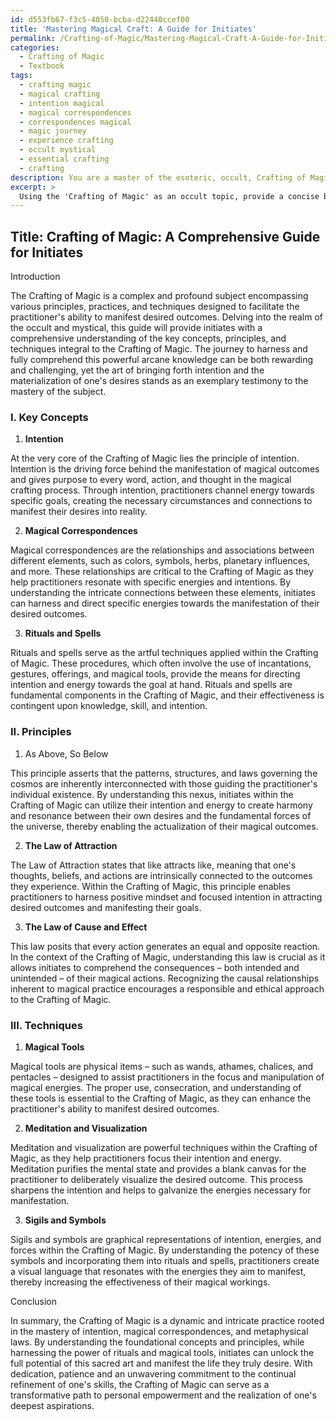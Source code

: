 ```yaml
---
id: d553fb67-f3c5-4050-bcba-d22440ccef00
title: 'Mastering Magical Craft: A Guide for Initiates'
permalink: /Crafting-of-Magic/Mastering-Magical-Craft-A-Guide-for-Initiates/
categories:
  - Crafting of Magic
  - Textbook
tags:
  - crafting magic
  - magical crafting
  - intention magical
  - magical correspondences
  - correspondences magical
  - magic journey
  - experience crafting
  - occult mystical
  - essential crafting
  - crafting
description: You are a master of the esoteric, occult, Crafting of Magic and education, you have written many textbooks on the subject in ways that provide students with rich and deep understanding of the subject. You are being asked to write textbook-like sections on a topic and you do it with full context, explainability, and reliability in accuracy to the true facts of the topic at hand, in a textbook style that a student would easily be able to learn from, in a rich, engaging, and contextual way. Always include relevant context (such as formulas and history), related concepts, and in a way that someone can gain deep insights from.
excerpt: > 
  Using the 'Crafting of Magic' as an occult topic, provide a concise but information-rich overview of its key concepts, principles, and techniques. This should be suitable for a section within a grimoire, lesson, spellbook, or treatise aimed at initiates seeking to deepen their understanding. Include relevant subtopics such as magical tools, the importance of intention, and the role of symbolism within the magical crafting process.
---
```


## Title: Crafting of Magic: A Comprehensive Guide for Initiates

Introduction

The Crafting of Magic is a complex and profound subject encompassing various principles, practices, and techniques designed to facilitate the practitioner's ability to manifest desired outcomes. Delving into the realm of the occult and mystical, this guide will provide initiates with a comprehensive understanding of the key concepts, principles, and techniques integral to the Crafting of Magic. The journey to harness and fully comprehend this powerful arcane knowledge can be both rewarding and challenging, yet the art of bringing forth intention and the materialization of one's desires stands as an exemplary testimony to the mastery of the subject.

### I. Key Concepts

1. **Intention**

At the very core of the Crafting of Magic lies the principle of intention. Intention is the driving force behind the manifestation of magical outcomes and gives purpose to every word, action, and thought in the magical crafting process. Through intention, practitioners channel energy towards specific goals, creating the necessary circumstances and connections to manifest their desires into reality.

2. **Magical Correspondences**

Magical correspondences are the relationships and associations between different elements, such as colors, symbols, herbs, planetary influences, and more. These relationships are critical to the Crafting of Magic as they help practitioners resonate with specific energies and intentions. By understanding the intricate connections between these elements, initiates can harness and direct specific energies towards the manifestation of their desired outcomes.

3. **Rituals and Spells**

Rituals and spells serve as the artful techniques applied within the Crafting of Magic. These procedures, which often involve the use of incantations, gestures, offerings, and magical tools, provide the means for directing intention and energy towards the goal at hand. Rituals and spells are fundamental components in the Crafting of Magic, and their effectiveness is contingent upon knowledge, skill, and intention.

### II. Principles

1. As Above, So Below

This principle asserts that the patterns, structures, and laws governing the cosmos are inherently interconnected with those guiding the practitioner's individual existence. By understanding this nexus, initiates within the Crafting of Magic can utilize their intention and energy to create harmony and resonance between their own desires and the fundamental forces of the universe, thereby enabling the actualization of their magical outcomes.

2. **The Law of Attraction**

The Law of Attraction states that like attracts like, meaning that one's thoughts, beliefs, and actions are intrinsically connected to the outcomes they experience. Within the Crafting of Magic, this principle enables practitioners to harness positive mindset and focused intention in attracting desired outcomes and manifesting their goals.

3. **The Law of Cause and Effect**

This law posits that every action generates an equal and opposite reaction. In the context of the Crafting of Magic, understanding this law is crucial as it allows initiates to comprehend the consequences – both intended and unintended – of their magical actions. Recognizing the causal relationships inherent to magical practice encourages a responsible and ethical approach to the Crafting of Magic.

### III. Techniques

1. **Magical Tools**

Magical tools are physical items – such as wands, athames, chalices, and pentacles – designed to assist practitioners in the focus and manipulation of magical energies. The proper use, consecration, and understanding of these tools is essential to the Crafting of Magic, as they can enhance the practitioner's ability to manifest desired outcomes.

2. **Meditation and Visualization**

Meditation and visualization are powerful techniques within the Crafting of Magic, as they help practitioners focus their intention and energy. Meditation purifies the mental state and provides a blank canvas for the practitioner to deliberately visualize the desired outcome. This process sharpens the intention and helps to galvanize the energies necessary for manifestation.

3. **Sigils and Symbols**

Sigils and symbols are graphical representations of intention, energies, and forces within the Crafting of Magic. By understanding the potency of these symbols and incorporating them into rituals and spells, practitioners create a visual language that resonates with the energies they aim to manifest, thereby increasing the effectiveness of their magical workings.

Conclusion

In summary, the Crafting of Magic is a dynamic and intricate practice rooted in the mastery of intention, magical correspondences, and metaphysical laws. By understanding the foundational concepts and principles, while harnessing the power of rituals and magical tools, initiates can unlock the full potential of this sacred art and manifest the life they truly desire. With dedication, patience and an unwavering commitment to the continual refinement of one's skills, the Crafting of Magic can serve as a transformative path to personal empowerment and the realization of one's deepest aspirations.
